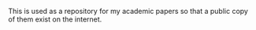 This is used as a repository for my academic papers so that a public copy of them exist on the internet.
